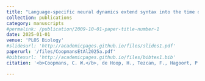 ```yaml
---
title: "Language-specific neural dynamics extend syntax into the time domain"
collection: publications
category: manuscripts
#permalink: /publication/2009-10-01-paper-title-number-1
date: 2025-01-01
venue: 'PLOS Biology'
#slidesurl: 'http://academicpages.github.io/files/slides1.pdf'
paperurl: '/files/CoopmansEtAl2025a.pdf'
#bibtexurl: 'http://academicpages.github.io/files/bibtex1.bib'
citation: '<b>Coopmans, C. W.</b>, de Hoop, H., Tezcan, F., Hagoort, P., & Martin, A. E. (2025).  Language-specific neural dynamics extend syntax into the time domain. <i>PLOS Biology, 23</i>(1), e3002968.'

---
```

